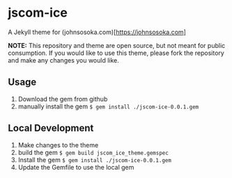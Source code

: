 # jscom-ice

A Jekyll theme for (johnsosoka.com)[https://johnsosoka.com]

**NOTE:** This repository and theme are open source, but not meant for public consumption. If you would like to use this 
theme, please fork the repository and make any changes you would like.

## Usage

1. Download the gem from github
2. manually install the gem `$ gem install ./jscom-ice-0.0.1.gem`

## Local Development

1. Make changes to the theme
2. build the gem `$ gem build jscom_ice_theme.gemspec`
3. Install the gem `$ gem install ./jscom-ice-0.0.1.gem`
4. Update the Gemfile to use the local gem
